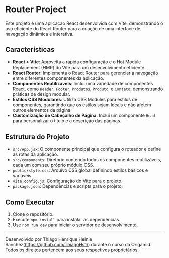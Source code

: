 # Router Project

Este projeto é uma aplicação React desenvolvida com Vite, demonstrando o uso eficiente do React Router para a criação de uma interface de navegação dinâmica e interativa.
## Características

- **React + Vite**: Aproveita a rápida configuração e o Hot Module Replacement (HMR) do Vite para um desenvolvimento eficiente.
- **React Router**: Implementa o React Router para gerenciar a navegação entre diferentes componentes da aplicação.
- **Componentes Reutilizáveis**: Inclui uma variedade de componentes React, como `Header`, `Footer`, `Produtos`, `Produto`, e `Contato`, demonstrando práticas de design modular.
- **Estilos CSS Modulares**: Utiliza CSS Modules para estilos de componentes, garantindo que os estilos sejam locais e não afetem outros elementos da página.
- **Customização de Cabeçalho de Página**: Inclui um componente `Head` para personalizar o título e a descrição das páginas.

## Estrutura do Projeto

- `src/App.jsx`: O componente principal que configura o roteador e define as rotas da aplicação.
- `src/components`: Diretório contendo todos os componentes reutilizáveis, cada um com seu próprio módulo CSS.
- `public/style.css`: Arquivo CSS global definindo estilos básicos e variáveis.
- `vite.config.js`: Configuração do Vite para o projeto.
- `package.json`: Dependências e scripts para o projeto.

## Como Executar

1. Clone o repositório.
2. Execute `npm install` para instalar as dependências.
3. Use `npm run dev` para iniciar o servidor de desenvolvimento.

---

Desenvolvido por Thiago Henrique Heinle Sanchez(https://github.com/ThiagoHs1/) durante o curso da Origamid. Todos os direitos pertencem aos seus respectivos proprietários.
